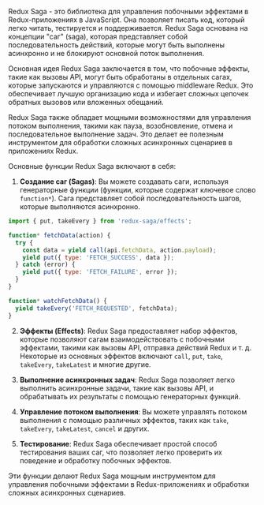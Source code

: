 Redux Saga - это библиотека для управления побочными эффектами в Redux-приложениях в JavaScript. Она позволяет писать код, который легко читать, тестируется и поддерживается. Redux Saga основана на концепции "саг" (saga), которая представляет собой последовательность действий, которые могут быть выполнены асинхронно и не блокируют основной поток выполнения.

Основная идея Redux Saga заключается в том, что побочные эффекты, такие как вызовы API, могут быть обработаны в отдельных сагах, которые запускаются и управляются с помощью middleware Redux. Это обеспечивает лучшую организацию кода и избегает сложных цепочек обратных вызовов или вложенных обещаний.

Redux Saga также обладает мощными возможностями для управления потоком выполнения, такими как пауза, возобновление, отмена и последовательное выполнение задач. Это делает ее полезным инструментом для обработки сложных асинхронных сценариев в приложениях Redux.


Основные функции Redux Saga включают в себя:

1. **Создание саг (Sagas)**: Вы можете создавать саги, используя генераторные функции (функции, которые содержат ключевое слово `function*`). Сага представляет собой последовательность шагов, которые выполняются асинхронно.

```javascript
import { put, takeEvery } from 'redux-saga/effects';

function* fetchData(action) {
  try {
    const data = yield call(api.fetchData, action.payload);
    yield put({ type: 'FETCH_SUCCESS', data });
  } catch (error) {
    yield put({ type: 'FETCH_FAILURE', error });
  }
}

function* watchFetchData() {
  yield takeEvery('FETCH_REQUESTED', fetchData);
}
```

2. **Эффекты (Effects)**: Redux Saga предоставляет набор эффектов, которые позволяют сагам взаимодействовать с побочными эффектами, такими как вызовы API, отправка действий Redux и т. д. Некоторые из основных эффектов включают `call`, `put`, `take`, `takeEvery`, `takeLatest` и многие другие.

3. **Выполнение асинхронных задач**: Redux Saga позволяет легко выполнить асинхронные задачи, такие как вызовы API, и обрабатывать их результаты с помощью генераторных функций.

4. **Управление потоком выполнения**: Вы можете управлять потоком выполнения с помощью различных эффектов, таких как `take`, `takeEvery`, `takeLatest`, `cancel` и других.

5. **Тестирование**: Redux Saga обеспечивает простой способ тестирования ваших саг, что позволяет легко проверить их поведение и обработку побочных эффектов.

Эти функции делают Redux Saga мощным инструментом для управления побочными эффектами в Redux-приложениях и обработки сложных асинхронных сценариев.